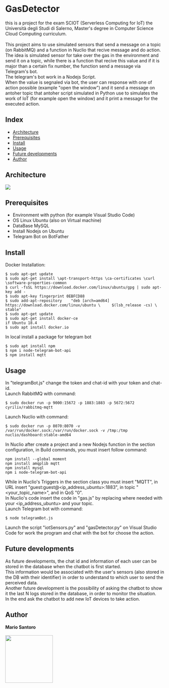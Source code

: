 # GasDetector
this is a project for the exam SCIOT (Serverless Computing for IoT) the Università degli Studi di Salerno, Master's degree in Computer Science Cloud Computing curriculum.
<br><br>
This project aims to use simulated sensors that send a message on a topic (on RabbitMQ) and a function in Nuclio that recive message and do action.<br>
The idea is simulated sensor for take over the gas in the environment and send it on a topic, while there is a function that recive this value and if it is major than a certain fix number, the function send a message via Telegram's bot.<br>
The telegram's bot work in a Nodejs Script.<br>
When the value is segnaled via bot, the user can response with one of action possible (example "open the window") and it send a message on antoher topic that antoher script simulated in Python use to simulates the work of IoT (for example open the window) and it print a message for the executed action.

## Index
<ul>
	<li> <a href="https://github.com/mario-santoro/gas-detector-SCIOT2021#architecture">Architecture</a></li>
	<li> <a href="https://github.com/mario-santoro/gas-detector-SCIOT2021#prerequisites">Prerequisites</a></li>
	<li> <a href="https://github.com/mario-santoro/gas-detector-SCIOT2021#install">Install</a></li>
	<li> <a href="https://github.com/mario-santoro/gas-detector-SCIOT2021#usage">Usage</a></li>
	<li> <a href="https://github.com/mario-santoro/gas-detector-SCIOT2021#future-developments">Future developments</a></li>
	<li> <a href="https://github.com/mario-santoro/gas-detector-SCIOT2021#author">Author</a></li>
</ul>

## Architecture
<img align="center"  src="https://github.com/mario-santoro/gas-detector-SCIOT2021/blob/main/documentation/architecture.png?raw=true" >

## Prerequisites
<ul>
  <li>Environment with python (for example Visual Studio Code)</li>
  <li>OS Linux Ubuntu (also on Virtual machine)</li>
  <li>DataBase MySQL</li>
  <li>Install Nodejs on Ubuntu</li>
  <li>Telegram Bot on BotFather</li>
</ul> 

## Install
Docker Installation:
```console
$ sudo apt-get update
$ sudo apt-get install \apt-transport-https \ca-certificates \curl \software-properties-common
$ curl -fsSL https://download.docker.com/linux/ubuntu/gpg | sudo apt-key add -
$ sudo apt-key fingerprint 0EBFCD88
$ sudo add-apt-repository    "deb [arch=amd64] https://download.docker.com/linux/ubuntu \     $(lsb_release -cs) \ stable"
$ sudo apt-get update
$ sudo apt-get install docker-ce
if Ubuntu 18.4
$ sudo apt install docker.io
```
In local install a package for telegram bot
```console
$ sudo apt install npm
$ npm i node-telegram-bot-api
$ npm install mqtt
```

## Usage
In "telegramBot.js" change the token and chat-id with your token and chat-id. <br>
Launch RabbitMQ with command:
```console
$ sudo docker run -p 9000:15672 -p 1883:1883 -p 5672:5672  cyrilix/rabbitmq-mqtt
```
Launch Nuclio with command:
```console
$ sudo docker run -p 8070:8070 -v /var/run/docker.sock:/var/run/docker.sock -v /tmp:/tmp nuclio/dashboard:stable-amd64
```
In Nuclio after create a project and a new Nodejs function in the section configuration, in Build commands, you must insert follow command:
```console
npm install --global moment
npm install amqplib mqtt
npm install mysql
npm i node-telegram-bot-api
```
While in Nuclio's Triggers in the section class you must insert "MQTT", in URL insert "guest:guest@<ip_address_ubuntu>:1883", in topic "<your_topic_name>", and in 
QoS "0".  <br>
In Nuclio's code insert the code in "gas.js" by replacing where needed with your <ip_address_ubuntu> and your topic.<br>
Launch Telegram bot with command:
```console
$ node telegramBot.js
```
Launch the script "iotSensors.py" and "gasDetector.py" on Visual Studio Code for work the program and chat with the bot for choose the action.  

## Future developments
As future developments, the chat id and information of each user can be stored in the database when the chatbot is first started.<br>
This information would be associated with the user's sensors (also stored in the DB with their identifier) in order to understand to which user to send the perceived data.<br>
Another future development is the possibility of asking the chatbot to show it the last N logs stored in the database, in order to monitor the situation. <br>
In the end ask the chatbot to add new IoT devices to take action.

## Author
<b>Mario Santoro</b> <br><br>
<img align="center" height="150" src="https://github.com/mario-santoro/gas-detector-SCIOT2021/blob/main/documentation/aboutMe.png?raw=true" >
